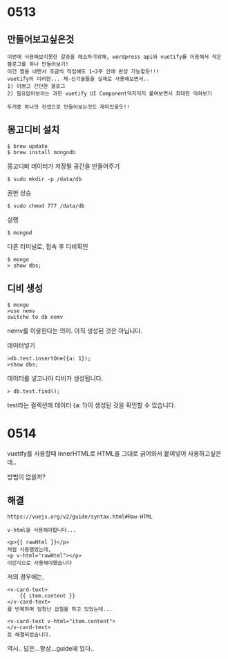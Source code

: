 <h1>
  0513
</h1>

<h2>
  만들어보고싶은것
</h2>

```
이번에 사용해보지못한 갈증을 해소하기위해, wordpress api와 vuetify를 이용해서 작은 블로그를 하나 만들어보기!
이건 짬을 내면서 조금씩 작업해도 1~2주 안에 완성 가능할듯!!!
vuetify의 미려한... 채-신기술들을 실제로 사용해보면서..
1) 이쁘고 간단한 블로그
2) 필요없어보이는 과한 vuetify UI Component덕지덕지 붙여보면서 최대한 익혀보기

두개중 하나의 컨셉으로 만들어보는것도 재미있을듯!!
```



<h2>
  몽고디비 설치
</h2>

```
$ brew update
$ brew install mongodb
```

몽고디비 데이터가 저장될 공간을 만들어주기

```
$ sudo mkdir -p /data/db
```

권한 상승

```
$ sudo chmod 777 /data/db
```

실행

```
$ mongod
```

다른 터미널로, 접속 후 디비확인

```
$ mongo
> show dbs;
```



<h2>
  디비 생성
</h2>

```
$ mongo
>use nemv
switche to db nemv
```

nemv를 이용한다는 의미. 아직 생성된 것은 아닙니다.



데이터넣기

```
>db.test.insertOne({a: 1});
>show dbs;
```

데이터를 넣고나야 디비가 생성됩니다.

```
> db.test.find();
```

test라는 컬렉션에 데이터 {a: 1}이 생성된 것을 확인할 수 있습니다.



<h1>
  0514
</h1>

vuetify를 사용할때 innerHTML로 HTML을 그대로 긁어와서 붙여넣어 사용하고싶은데..

방법이 없을까?

<h2>
  해결
</h2>

```
https://vuejs.org/v2/guide/syntax.html#Raw-HTML

v-html을 사용해야합니다...

<p>{{ rawHtml }}</p>
처럼 사용했었는데,
<p v-html="rawHtml"></p>
이런식으로 사용해야했습니다
```

저의 경우에는,

```
<v-card-text>
	{{ item.content }}
</v-card-text>
를 반복하며 엄청난 삽질을 하고 있었는데...

<v-card-text v-html="item.content">
</v-card-text>
로 해결되었습니다.
```



역시.. 답은...항상...guide에 있다..